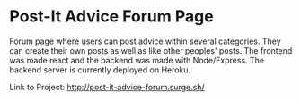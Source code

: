 # Post-It Advice Forum Page

Forum page where users can post advice within several categories. They can create their own posts as well as like other peoples' posts. The frontend was made react and the backend was made with Node/Express. The backend server is currently deployed on Heroku.

Link to Project: http://post-it-advice-forum.surge.sh/
